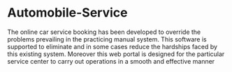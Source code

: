# Automobile-Service
The online car service booking has been developed to override the problems prevailing in the practicing manual system. 
This software is supported to eliminate and in some cases reduce the hardships faced by this existing system. 
Moreover this web portal is designed for the particular service center to carry out operations in a smooth and effective manner
